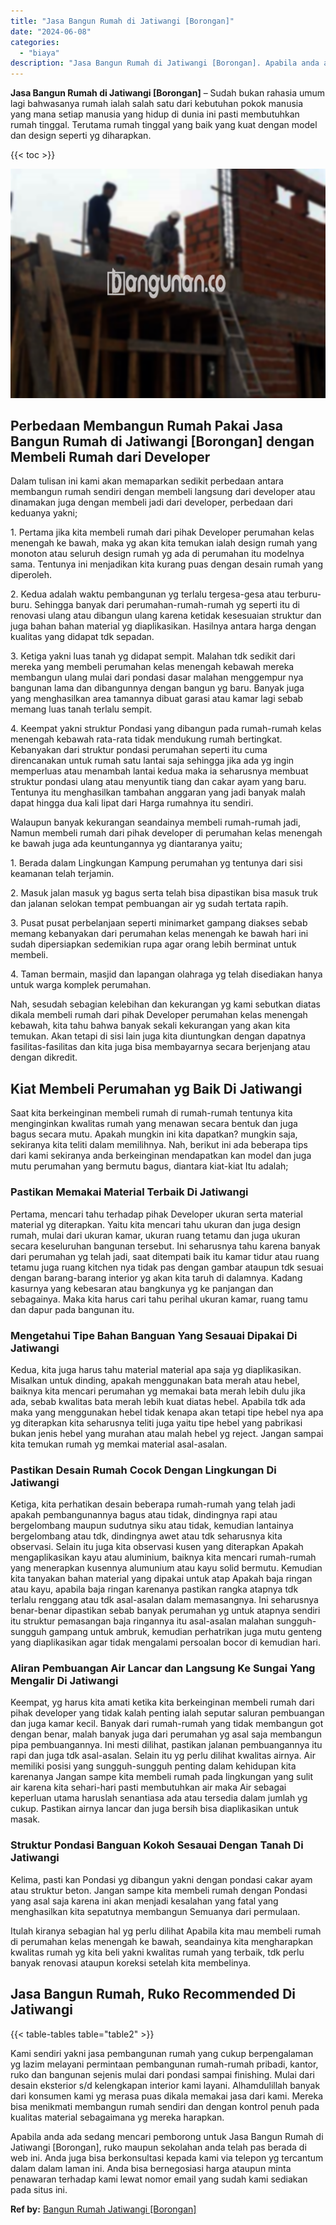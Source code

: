 ```yaml
---
title: "Jasa Bangun Rumah di Jatiwangi [Borongan]"
date: "2024-06-08"
categories: 
  - "biaya"
description: "Jasa Bangun Rumah di Jatiwangi [Borongan]. Apabila anda ada sedang mencari pemborong untuk Jasa Bangun Rumah di Jatiwangi [Borongan], ruko maupun sekolahan..."
---
```


**Jasa Bangun Rumah di Jatiwangi \[Borongan\]** – Sudah bukan rahasia umum lagi bahwasanya rumah ialah salah satu dari kebutuhan pokok manusia yang mana setiap manusia yang hidup di dunia ini pasti membutuhkan rumah tinggal. Terutama rumah tinggal yang baik yang kuat dengan model dan design seperti yg diharapkan.

{{< toc >}}

![Jasa Bangun Rumah di Jatiwangi [Borongan]](/images/borong-bangunan-28.png)

## Perbedaan Membangun Rumah Pakai Jasa Bangun Rumah di Jatiwangi \[Borongan\] dengan Membeli Rumah dari Developer

Dalam tulisan ini kami akan memaparkan sedikit perbedaan antara membangun rumah sendiri dengan membeli langsung dari developer atau dinamakan juga dengan membeli jadi dari developer, perbedaan dari keduanya yakni;

1\. Pertama jika kita membeli rumah dari pihak Developer perumahan kelas menengah ke bawah, maka yg akan kita temukan ialah design rumah yang monoton atau seluruh design rumah yg ada di perumahan itu modelnya sama. Tentunya ini menjadikan kita kurang puas dengan desain rumah yang diperoleh.

2\. Kedua adalah waktu pembangunan yg terlalu tergesa-gesa atau terburu-buru. Sehingga banyak dari perumahan-rumah-rumah yg seperti itu di renovasi ulang atau dibangun ulang karena ketidak kesesuaian struktur dan juga bahan bahan material yg diaplikasikan. Hasilnya antara harga dengan kualitas yang didapat tdk sepadan.

3\. Ketiga yakni luas tanah yg didapat sempit. Malahan tdk sedikit dari mereka yang membeli perumahan kelas menengah kebawah mereka membangun ulang mulai dari pondasi dasar malahan menggempur nya bangunan lama dan dibangunnya dengan bangun yg baru. Banyak juga yang menghasilkan area tamannya dibuat garasi atau kamar lagi sebab memang luas tanah terlalu sempit.

4\. Keempat yakni struktur Pondasi yang dibangun pada rumah-rumah kelas menengah kebawah rata-rata tidak mendukung rumah bertingkat. Kebanyakan dari struktur pondasi perumahan seperti itu cuma direncanakan untuk rumah satu lantai saja sehingga jika ada yg ingin memperluas atau menambah lantai kedua maka ia seharusnya membuat struktur pondasi ulang atau menyuntik tiang dan cakar ayam yang baru. Tentunya itu menghasilkan tambahan anggaran yang jadi banyak malah dapat hingga dua kali lipat dari Harga rumahnya itu sendiri.

Walaupun banyak kekurangan seandainya membeli rumah-rumah jadi, Namun membeli rumah dari pihak developer di perumahan kelas menengah ke bawah juga ada keuntungannya yg diantaranya yaitu;

1\. Berada dalam Lingkungan Kampung perumahan yg tentunya dari sisi keamanan telah terjamin.

2\. Masuk jalan masuk yg bagus serta telah bisa dipastikan bisa masuk truk dan jalanan selokan tempat pembuangan air yg sudah tertata rapih.

3\. Pusat pusat perbelanjaan seperti minimarket gampang diakses sebab memang kebanyakan dari perumahan kelas menengah ke bawah hari ini sudah dipersiapkan sedemikian rupa agar orang lebih berminat untuk membeli.

4\. Taman bermain, masjid dan lapangan olahraga yg telah disediakan hanya untuk warga komplek perumahan.

Nah, sesudah sebagian kelebihan dan kekurangan yg kami sebutkan diatas dikala membeli rumah dari pihak Developer perumahan kelas menengah kebawah, kita tahu bahwa banyak sekali kekurangan yang akan kita temukan. Akan tetapi di sisi lain juga kita diuntungkan dengan dapatnya fasilitas-fasilitas dan kita juga bisa membayarnya secara berjenjang atau dengan dikredit.

## Kiat Membeli Perumahan yg Baik Di Jatiwangi

Saat kita berkeinginan membeli rumah di rumah-rumah tentunya kita menginginkan kwalitas rumah yang menawan secara bentuk dan juga bagus secara mutu. Apakah mungkin ini kita dapatkan? mungkin saja, sekiranya kita teliti dalam memilihnya. Nah, berikut ini ada beberapa tips dari kami sekiranya anda berkeinginan mendapatkan kan model dan juga mutu perumahan yang bermutu bagus, diantara kiat-kiat Itu adalah;

### Pastikan Memakai Material Terbaik Di Jatiwangi

Pertama, mencari tahu terhadap pihak Developer ukuran serta material material yg diterapkan. Yaitu kita mencari tahu ukuran dan juga design rumah, mulai dari ukuran kamar, ukuran ruang tetamu dan juga ukuran secara keseluruhan bangunan tersebut. Ini seharusnya tahu karena banyak dari perumahan yg telah jadi, saat ditempati baik itu kamar tidur atau ruang tetamu juga ruang kitchen nya tidak pas dengan gambar ataupun tdk sesuai dengan barang-barang interior yg akan kita taruh di dalamnya. Kadang kasurnya yang kebesaran atau bangkunya yg ke panjangan dan sebagainya. Maka kita harus cari tahu perihal ukuran kamar, ruang tamu dan dapur pada bangunan itu.

### Mengetahui Tipe Bahan Banguan Yang Sesauai Dipakai Di Jatiwangi

Kedua, kita juga harus tahu material material apa saja yg diaplikasikan. Misalkan untuk dinding, apakah menggunakan bata merah atau hebel, baiknya kita mencari perumahan yg memakai bata merah lebih dulu jika ada, sebab kwalitas bata merah lebih kuat diatas hebel. Apabila tdk ada maka yang menggunakan hebel tidak kenapa akan tetapi tipe hebel nya apa yg diterapkan kita seharusnya teliti juga yaitu tipe hebel yang pabrikasi bukan jenis hebel yang murahan atau malah hebel yg reject. Jangan sampai kita temukan rumah yg memkai material asal-asalan.

### Pastikan Desain Rumah Cocok Dengan Lingkungan Di Jatiwangi

Ketiga, kita perhatikan desain beberapa rumah-rumah yang telah jadi apakah pembangunannya bagus atau tidak, dindingnya rapi atau bergelombang maupun sudutnya siku atau tidak, kemudian lantainya bergelombang atau tdk, dindingnya awet atau tdk seharusnya kita observasi. Selain itu juga kita observasi kusen yang diterapkan Apakah mengaplikasikan kayu atau aluminium, baiknya kita mencari rumah-rumah yang menerapkan kusennya alumunium atau kayu solid bermutu. Kemudian kita tanyakan bahan material yang dipakai untuk atap Apakah baja ringan atau kayu, apabila baja ringan karenanya pastikan rangka atapnya tdk terlalu renggang atau tdk asal-asalan dalam memasangnya. Ini seharusnya benar-benar dipastikan sebab banyak perumahan yg untuk atapnya sendiri itu struktur pemasangan baja ringannya itu asal-asalan malahan sungguh-sungguh gampang untuk ambruk, kemudian perhatrikan juga mutu genteng yang diaplikasikan agar tidak mengalami persoalan bocor di kemudian hari.

### Aliran Pembuangan Air Lancar dan Langsung Ke Sungai Yang Mengalir Di Jatiwangi

Keempat, yg harus kita amati ketika kita berkeinginan membeli rumah dari pihak developer yang tidak kalah penting ialah seputar saluran pembuangan dan juga kamar kecil. Banyak dari rumah-rumah yang tidak membangun got dengan benar, malah banyak juga dari perumahan yg asal saja membangun pipa pembuangannya. Ini mesti dilihat, pastikan jalanan pembuangannya itu rapi dan juga tdk asal-asalan. Selain itu yg perlu dilihat kwalitas airnya. Air memiliki posisi yang sungguh-sungguh penting dalam kehidupan kita karenanya Jangan sampe kita membeli rumah pada lingkungan yang sulit air karena kita sehari-hari pasti membutuhkan air maka Air sebagai keperluan utama haruslah senantiasa ada atau tersedia dalam jumlah yg cukup. Pastikan airnya lancar dan juga bersih bisa diaplikasikan untuk masak.

### Struktur Pondasi Banguan Kokoh Sesauai Dengan Tanah Di Jatiwangi

Kelima, pasti kan Pondasi yg dibangun yakni dengan pondasi cakar ayam atau struktur beton. Jangan sampe kita membeli rumah dengan Pondasi yang asal saja karena ini akan menjadi kesalahan yang fatal yang menghasilkan kita sepatutnya membangun Semuanya dari permulaan.

Itulah kiranya sebagian hal yg perlu dilihat Apabila kita mau membeli rumah di perumahan kelas menengah ke bawah, seandainya kita mengharapkan kwalitas rumah yg kita beli yakni kwalitas rumah yang terbaik, tdk perlu banyak renovasi ataupun koreksi setelah kita membelinya.

## Jasa Bangun Rumah, Ruko Recommended Di Jatiwangi

{{< table-tables table="table2" >}}

Kami sendiri yakni jasa pembangunan rumah yang cukup berpengalaman yg lazim melayani permintaan pembangunan rumah-rumah pribadi, kantor, ruko dan bangunan sejenis mulai dari pondasi sampai finishing. Mulai dari desain eksterior s/d kelengkapan interior kami layani. Alhamdulillah banyak dari konsumen kami yg merasa puas dikala memakai jasa dari kami. Mereka bisa menikmati membangun rumah sendiri dan dengan kontrol penuh pada kualitas material sebagaimana yg mereka harapkan.

Apabila anda ada sedang mencari pemborong untuk Jasa Bangun Rumah di Jatiwangi \[Borongan\], ruko maupun sekolahan anda telah pas berada di web ini. Anda juga bisa berkonsultasi kepada kami via telepon yg tercantum dalam dalam laman ini. Anda bisa bernegosiasi harga ataupun minta penawaran terhadap kami lewat nomor email yang sudah kami sediakan pada situs ini.

**Ref by:** [Bangun Rumah Jatiwangi [Borongan]](https://id.wikipedia.org/wiki/Bangun)
